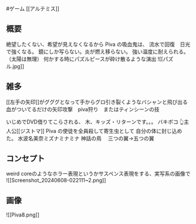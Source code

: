 #ゲーム [[アルテミス]]

## 概要

絶望したくない、希望が見えなくなるから
Piva の吸血鬼は、
流水で回復　日光で強くなる。
鏡にしか写らない。炎が燃え移らない。
強い温度に耐えられる。（太陽は無理）
何かする時にパズルピースが砕け散るような演出
![[パズル.jpg]]
## 雑多
[[左手の矢印]]がグググとなって手からグロ引き裂くようなバシャンと飛び出る
血がついてるだけの矢印攻撃　piva狩り　またはティンシーンの技

いじめでDVD借りてこらされる、
木、キッズ・リターンです。。。
バキボコ
👆主人公[[ジストマ]]
Piva の使徒を全員殺して寄生虫として
自分の体に封じ込めた。
水波名美奈ミズナミナミナ
神話の鳥　
三つの翼→五つの翼
## コンセプト
weird coreのようなホラー表現というかサスペンス表現をする、実写系の画像で
![[Screenshot_20240608-022111~2.png]]

## 画像
![[Piva8.png]]